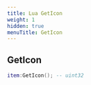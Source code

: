 ```yaml
---
title: Lua GetIcon
weight: 1
hidden: true
menuTitle: GetIcon
---
```

## GetIcon
```lua
item:GetIcon(); -- uint32
```